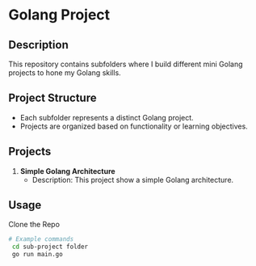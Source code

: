 # Golang Project

## Description

This repository contains subfolders where I build different mini Golang projects to hone my Golang skills.

## Project Structure

- Each subfolder represents a distinct Golang project.
- Projects are organized based on functionality or learning objectives.

## Projects

1. **Simple Golang Architecture**
    - Description: This project show a simple Golang architecture.
   

## Usage
 Clone the Repo

```bash
# Example commands
 cd sub-project folder 
 go run main.go
```